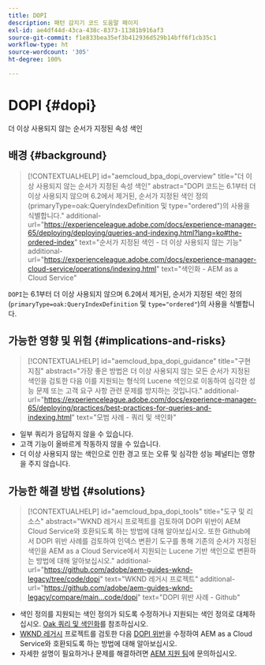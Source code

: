 ```yaml
---
title: DOPI
description: 패턴 감지기 코드 도움말 페이지
exl-id: ae4df44d-43ca-438c-8373-11381b916af3
source-git-commit: f1e833bea35ef3b412936d529b14bff6f1cb35c1
workflow-type: ht
source-wordcount: '305'
ht-degree: 100%

---
```


# DOPI {#dopi}

더 이상 사용되지 않는 순서가 지정된 속성 색인

## 배경 {#background}

>[!CONTEXTUALHELP]
>id="aemcloud_bpa_dopi_overview"
>title="더 이상 사용되지 않는 순서가 지정된 속성 색인"
>abstract="DOPI 코드는 6.1부터 더 이상 사용되지 않으며 6.2에서 제거된, 순서가 지정된 색인 정의(primaryType=oak:QueryIndexDefinition 및 type=&quot;ordered&quot;)의 사용을 식별합니다."
>additional-url="https://experienceleague.adobe.com/docs/experience-manager-65/deploying/deploying/queries-and-indexing.html?lang=ko#the-ordered-index" text="순서가 지정된 색인 - 더 이상 사용되지 않는 기능"
>additional-url="https://experienceleague.adobe.com/docs/experience-manager-cloud-service/operations/indexing.html" text="색인화 - AEM as a Cloud Service"

`DOPI`는 6.1부터 더 이상 사용되지 않으며 6.2에서 제거된, 순서가 지정된 색인 정의(`primaryType=oak:QueryIndexDefinition` 및 `type="ordered"`)의 사용을 식별합니다.

## 가능한 영향 및 위험 {#implications-and-risks}

>[!CONTEXTUALHELP]
>id="aemcloud_bpa_dopi_guidance"
>title="구현 지침"
>abstract="가장 좋은 방법은 더 이상 사용되지 않는 모든 순서가 지정된 색인을 검토한 다음 이를 지원되는 형식의 Lucene 색인으로 이동하여 심각한 성능 문제 또는 고객 요구 사항 관련 문제를 방지하는 것입니다."
>additional-url="https://experienceleague.adobe.com/docs/experience-manager-65/deploying/practices/best-practices-for-queries-and-indexing.html" text="모범 사례 - 쿼리 및 색인화"

* 일부 쿼리가 응답하지 않을 수 있습니다.
* 고객 기능이 올바르게 작동하지 않을 수 있습니다.
* 더 이상 사용되지 않는 색인으로 인한 경고 또는 오류 및 심각한 성능 페널티는 영향을 주지 않습니다.

## 가능한 해결 방법 {#solutions}

>[!CONTEXTUALHELP]
>id="aemcloud_bpa_dopi_tools"
>title="도구 및 리소스"
>abstract="WKND 레거시 프로젝트를 검토하여 DOPI 위반이 AEM Cloud Service와 호환되도록 하는 방법에 대해 알아보십시오. 또한 Github에서 DOPI 위반 사례를 검토하여 인덱스 변환기 도구를 통해 기존의 순서가 지정된 색인을 AEM as a Cloud Service에서 지원되는 Lucene 기반 색인으로 변환하는 방법에 대해 알아보십시오."
>additional-url="https://github.com/adobe/aem-guides-wknd-legacy/tree/code/dopi" text="WKND 레거시 프로젝트"
>additional-url="https://github.com/adobe/aem-guides-wknd-legacy/compare/main...code/dopi" text="DOPI 위반 사례 - Github"

* 색인 정의를 지원되는 색인 정의가 되도록 수정하거나 지원되는 색인 정의로 대체하십시오. [Oak 쿼리 및 색인화](https://experienceleague.adobe.com/docs/experience-manager-65/deploying/deploying/queries-and-indexing.html)를 참조하십시오.
* [WKND 레거시](https://github.com/adobe/aem-guides-wknd-legacy/tree/code/dopi) 프로젝트를 검토한 다음 [DOPI 위반](https://github.com/adobe/aem-guides-wknd-legacy/compare/main...code/dopi)을 수정하여 AEM as a Cloud Service와 호환되도록 하는 방법에 대해 알아보십시오.
* 자세한 설명이 필요하거나 문제를 해결하려면 [AEM 지원 팀](https://helpx.adobe.com/kr/enterprise/using/support-for-experience-cloud.html)에 문의하십시오.
